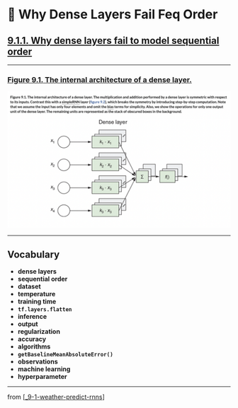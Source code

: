 # 🧬 Why Dense Layers Fail Feq Order

## [**9.1.1.** Why dense layers fail to model sequential order](https://livebook.manning.com/book/deep-learning-with-javascript/chapter-9/16)

---

### [**Figure 9.1.** The internal architecture of a dense layer.](https://livebook.manning.com/book/deep-learning-with-javascript/chapter-9/ch09fig01)

<img src="../../../assets/figures/Figure_9-1.png">

---

## **Vocabulary**

- <b>dense layers</b>
- <b>sequential order</b>
- <b>dataset</b>
- <b>temperature</b>
- <b>training time</b>
- <b>`tf.layers.flatten`</b>
- <b>inference</b>
- <b>output</b>
- <b>regularization</b>
- <b>accuracy</b>
- <b>algorithms</b>
- <b>`getBaselineMeanAbsoluteError()`</b>
- <b>observations</b>
- <b>machine learning</b>
- <b>hyperparameter</b>

<link rel="stylesheet" type="text/css" media="all" href="../../../assets/css/custom.css" />

---

from [[_9-1-weather-predict-rnns]]

[//begin]: # "Autogenerated link references for markdown compatibility"
[_9-1-weather-predict-rnns]: _9-1-weather-predict-rnns.md "🧬 Weather: Intro RNNs"
[//end]: # "Autogenerated link references"
